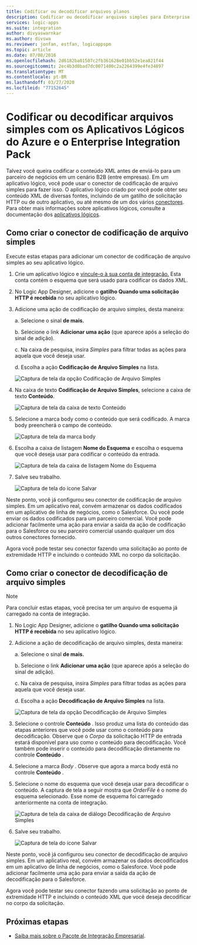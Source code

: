 ```yaml
---
title: Codificar ou decodificar arquivos planos
description: Codificar ou decodificar arquivos simples para Enterprise Integration com os Aplicativos Lógicos do Azure e o Enterprise Integration Pack
services: logic-apps
ms.suite: integration
author: divyaswarnkar
ms.author: divswa
ms.reviewer: jonfan, estfan, logicappspm
ms.topic: article
ms.date: 07/08/2016
ms.openlocfilehash: 2d6182ba01507c2fb361628e01bb52e1ea821f44
ms.sourcegitcommit: 2ec4b3d0bad7dc0071400c2a2264399e4fe34897
ms.translationtype: MT
ms.contentlocale: pt-BR
ms.lasthandoff: 03/27/2020
ms.locfileid: "77152645"
---
```

# <a name="encode-or-decode-flat-files-with-azure-logic-apps-and-enterprise-integration-pack"></a>Codificar ou decodificar arquivos simples com os Aplicativos Lógicos do Azure e o Enterprise Integration Pack

Talvez você queira codificar o conteúdo XML antes de enviá-lo para um parceiro de negócios em um cenário B2B (entre empresas). Em um aplicativo lógico, você pode usar o conector de codificação de arquivo simples para fazer isso. O aplicativo lógico criado por você pode obter seu conteúdo XML de diversas fontes, incluindo de um gatilho de solicitação HTTP ou de outro aplicativo, ou até mesmo de um dos vários [conectores](../connectors/apis-list.md). Para obter mais informações sobre aplicativos lógicos, consulte a documentação dos [aplicativos lógicos](logic-apps-overview.md "Saiba mais sobre os aplicativos logic").  

## <a name="create-the-flat-file-encoding-connector"></a>Como criar o conector de codificação de arquivo simples
Execute estas etapas para adicionar um conector de codificação de arquivo simples ao seu aplicativo lógico.

1. Crie um aplicativo lógico e [vincule-o à sua conta de integração.](logic-apps-enterprise-integration-accounts.md "Aprenda a vincular uma conta de integração a um aplicativo Logic") Esta conta contém o esquema que será usado para codificar os dados XML.  

1. No Logic App Designer, adicione o **gatilho Quando uma solicitação HTTP é recebida** no seu aplicativo lógico.

1. Adicione uma ação de codificação de arquivo simples, desta maneira:

   a. Selecione o sinal **de mais.**

   b. Selecione o link **Adicionar uma ação** (que aparece após a seleção do sinal de adição).

   c. Na caixa de pesquisa, insira *Simples* para filtrar todas as ações para aquela que você deseja usar.

   d. Escolha a ação **Codificação de Arquivo Simples** na lista.   

      ![Captura de tela da opção Codificação de Arquivo Simples](media/logic-apps-enterprise-integration-flatfile/flatfile-2.png)   

1. Na caixa de texto **Codificação de Arquivo Simples**, selecione a caixa de texto **Conteúdo**.  

   ![Captura de tela da caixa de texto Conteúdo](media/logic-apps-enterprise-integration-flatfile/flatfile-3.png)  

1. Selecione a marca body como o conteúdo que será codificado. A marca body preencherá o campo de conteúdo.     

   ![Captura de tela da marca body](media/logic-apps-enterprise-integration-flatfile/flatfile-4.png)  

1. Escolha a caixa de listagem **Nome do Esquema** e escolha o esquema que você deseja usar para codificar o conteúdo da entrada.    

   ![Captura de tela da caixa de listagem Nome do Esquema](media/logic-apps-enterprise-integration-flatfile/flatfile-5.png)  

1. Salve seu trabalho.

   ![Captura de tela do ícone Salvar](media/logic-apps-enterprise-integration-flatfile/flatfile-6.png)  

Neste ponto, você já configurou seu conector de codificação de arquivo simples. Em um aplicativo real, convém armazenar os dados codificados em um aplicativo de linha de negócios, como o Salesforce. Ou você pode enviar os dados codificados para um parceiro comercial. Você pode adicionar facilmente uma ação para enviar a saída da ação de codificação para o Salesforce ou seu parceiro comercial usando qualquer um dos outros conectores fornecido.

Agora você pode testar seu conector fazendo uma solicitação ao ponto de extremidade HTTP e incluindo o conteúdo XML no corpo da solicitação.  

## <a name="create-the-flat-file-decoding-connector"></a>Como criar o conector de decodificação de arquivo simples

> [!NOTE]
> Para concluir estas etapas, você precisa ter um arquivo de esquema já carregado na conta de integração.

1. No Logic App Designer, adicione o **gatilho Quando uma solicitação HTTP é recebida** no seu aplicativo lógico.

1. Adicione a ação de decodificação de arquivo simples, desta maneira:

   a. Selecione o sinal **de mais.**

   b. Selecione o link **Adicionar uma ação** (que aparece após a seleção do sinal de adição).

   c. Na caixa de pesquisa, insira *Simples* para filtrar todas as ações para aquela que você deseja usar.

   d. Escolha a ação **Decodificação de Arquivo Simples** na lista.   

      ![Captura de tela da opção Decodificação de Arquivo Simples](media/logic-apps-enterprise-integration-flatfile/flatfile-2.png)   

1. Selecione o controle **Conteúdo** . Isso produz uma lista do conteúdo das etapas anteriores que você pode usar como o conteúdo para decodificação. Observe que o *Corpo* da solicitação HTTP de entrada estará disponível para uso como o conteúdo para decodificação. Você também pode inserir o conteúdo para decodificação diretamente no controle **Conteúdo** .     

1. Selecione a marca *Body* . Observe que agora a marca body está no controle **Conteúdo** .

1. Selecione o nome do esquema que você deseja usar para decodificar o conteúdo. A captura de tela a seguir mostra que *OrderFile* é o nome do esquema selecionado. Esse nome de esquema foi carregado anteriormente na conta de integração.

   ![Captura de tela da caixa de diálogo Decodificação de Arquivo Simples](media/logic-apps-enterprise-integration-flatfile/flatfile-decode-1.png) 

1. Salve seu trabalho.  

   ![Captura de tela do ícone Salvar](media/logic-apps-enterprise-integration-flatfile/flatfile-6.png)    

Neste ponto, você já configurou seu conector de decodificação de arquivo simples. Em um aplicativo real, convém armazenar os dados decodificados em um aplicativo de linha de negócios, como o Salesforce. Você pode adicionar facilmente uma ação para enviar a saída da ação de decodificação para o Salesforce.

Agora você pode testar seu conector fazendo uma solicitação ao ponto de extremidade HTTP e incluindo o conteúdo XML que você deseja decodificar no corpo da solicitação.  

## <a name="next-steps"></a>Próximas etapas
* [Saiba mais sobre o Pacote de Integração Empresarial](logic-apps-enterprise-integration-overview.md "Conheça o Enterprise Integration Pack").  

